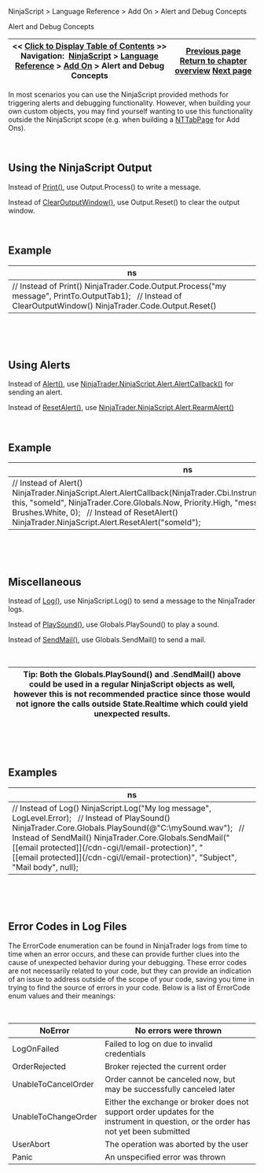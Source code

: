 ﻿


NinjaScript \> Language Reference \> Add On \> Alert and Debug Concepts






















Alert and Debug Concepts







| \<\< [Click to Display Table of Contents](alert_and_debug_concepts.md) \>\> **Navigation:**     [NinjaScript](ninjascript.md) \> [Language Reference](language_reference_wip.md) \> [Add On](add_on.md) \> Alert and Debug Concepts | [Previous page](nttabpage_save.md) [Return to chapter overview](add_on.md) [Next page](alertcallback.md) |
| --- | --- |











In most scenarios you can use the NinjaScript provided methods for triggering alerts and debugging functionality. However, when building your own custom objects, you may find yourself wanting to use this functionality outside the NinjaScript scope (e.g. when building a [NTTabPage](nttabpage_class.md) for Add Ons).


 


## Using the NinjaScript Output


Instead of [Print()](print.md), use Output.Process() to write a message.


Instead of [ClearOutputWindow()](clearoutputwindow.md), use Output.Reset() to clear the output window.


 


## Example




| ns |
| --- |
| // Instead of Print() NinjaTrader.Code.Output.Process("my message", PrintTo.OutputTab1\);   // Instead of ClearOutputWindow() NinjaTrader.Code.Output.Reset() |



 


 


## Using Alerts


Instead of [Alert()](alert.md), use [NinjaTrader.NinjaScript.Alert.AlertCallback()](alertcallback.md) for sending an alert.


Instead of [ResetAlert()](rearmalert.md), use [NinjaTrader.NinjaScript.Alert.RearmAlert()](alert.md)


 


## Example




| ns |
| --- |
| // Instead of Alert() NinjaTrader.NinjaScript.Alert.AlertCallback(NinjaTrader.Cbi.Instrument.GetInstrument("MSFT"), this, "someId", NinjaTrader.Core.Globals.Now, Priority.High, "message", null, Brushes.Blue, Brushes.White, 0);   // Instead of ResetAlert() NinjaTrader.NinjaScript.Alert.ResetAlert("someId"); |



 


 


## Miscellaneous


Instead of [Log()](log.md), use NinjaScript.Log() to send a message to the NinjaTrader logs.


Instead of [PlaySound()](playsound.md), use Globals.PlaySound() to play a sound.


Instead of [SendMail()](sendmail.md), use Globals.SendMail() to send a mail.


 




| Tip: Both the Globals.PlaySound() and .SendMail() above could be used in a regular NinjaScript objects as well, however this is not recommended practice since those would not ignore the calls outside State.Realtime which could yield unexpected results. |
| --- |



 


 


## Examples




| ns |
| --- |
| // Instead of Log() NinjaScript.Log("My log message", LogLevel.Error);   // Instead of PlaySound() NinjaTrader.Core.Globals.PlaySound(@"C:\\mySound.wav");   // Instead of SendMail() NinjaTrader.Core.Globals.SendMail("[\[email protected]](/cdn-cgi/l/email-protection)", "[\[email protected]](/cdn-cgi/l/email-protection)", "Subject", "Mail body", null); |



 


 


## Error Codes in Log Files


The ErrorCode enumeration can be found in NinjaTrader logs from time to time when an error occurs, and these can provide further clues into the cause of unexpected behavior during your debugging. These error codes are not necessarily related to your code, but they can provide an indication of an issue to address outside of the scope of your code, saving you time in trying to find the source of errors in your code. Below is a list of ErrorCode enum values and their meanings:


 




| NoError | No errors were thrown |
| --- | --- |
| LogOnFailed | Failed to log on due to invalid credentials |
| OrderRejected | Broker rejected the current order |
| UnableToCancelOrder | Order cannot be canceled now, but may be successfully canceled later |
| UnableToChangeOrder | Either the exchange or broker does not support order updates for the instrument in question, or the order has not yet been submitted |
| UserAbort | The operation was aborted by the user |
| Panic | An unspecified error was thrown |









